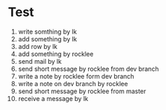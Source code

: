 # Test
1. write somthing by lk  
2. add something by lk   
3. add  row by lk  
4. add something by rocklee  
5. send mail by lk  
6. send short message by rocklee from dev branch
7. write a note by rocklee form dev branch
8. write a note on dev branch by rocklee
9. send short message by rocklee from master
10. receive a message by lk

